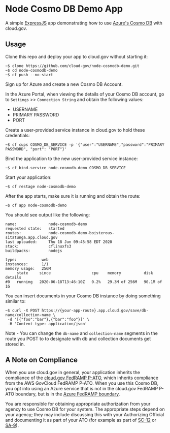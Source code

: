 # Node Cosmo DB Demo App

A simple [ExpressJS](https://expressjs.com/) app demonstrating how to use [Azure's Cosmo DB](https://azure.microsoft.com/en-us/services/cosmos-db/) with cloud.gov.

## Usage

Clone this repo and deploy your app to cloud.gov without starting it:

```
~$ clone https://github.com/cloud-gov/node-cosmodb-demo.git
~$ cd node-cosmodb-demo
~$ cf push --no-start
```

Sign up for Azure and create a new Cosmo DB Account.

In the Azure Portal, when viewing the details of your Cosmo DB account, go to `Settings` >> `Connection String` and obtain the following values:

* USERNAME
* PRIMARY PASSWORD
* PORT

Create a user-provided service instance in cloud.gov to hold these credentials:

```
~$ cf cups COSMO_DB_SERVICE -p '{"user":"USERNAME","password":"PRIMARY PASSWORD", "port": "PORT"}'
```

Bind the application to the new user-provided service instance:

```
~$ cf bind-service node-cosmodb-demo COSMO_DB_SERVICE
```

Start your application:

```
~$ cf restage node-cosmodb-demo
```

After the app starts, make sure it is running and obtain the route:

```
~$ cf app node-cosmodb-demo
```

You should see output like the following: 

```
name:              node-cosmodb-demo
requested state:   started
routes:            node-cosmodb-demo-boisterous-sitatunga.app.cloud.gov
last uploaded:     Thu 18 Jun 09:45:58 EDT 2020
stack:             cflinuxfs3
buildpacks:        nodejs

type:           web
instances:      1/1
memory usage:   256M
     state     since                  cpu    memory          disk          details
#0   running   2020-06-18T13:46:10Z   0.2%   29.3M of 256M   90.1M of 1G   
```

You can insert documents in your Cosmo DB instance by doing something similar to:

```
~$ curl -X POST https://{your-app-route}.app.cloud.gov/save/db-name/collection-name \
 -d '[{"foo":"bar"},{"bar":"foo"}]' \
 -H 'Content-type: application/json'
```

Note - You can change the `db-name` and `collection-name` segments in the route you POST to to designate with db and collection documents get stored in.

## A Note on Compliance

When you use cloud.gov in general, your application inherits the compliance of the [cloud.gov FedRAMP P-ATO](https://cloud.gov/docs/overview/fedramp-tracker/), which inherits compliance from the AWS GovCloud FedRAMP P-ATO.  When you use this Cosmo DB, you opt into using an Azure service that is not in the cloud.gov FedRAMP P-ATO boundary, but is in the [Azure FedRAMP boundary](https://docs.microsoft.com/en-us/azure/azure-government/compliance/azure-services-in-fedramp-auditscope).

You are responsible for obtaining appropriate authorization from your agency to use Cosmo DB for your system. The appropriate steps depend on your agency; they may include discussing this with your Authorizing Official and documenting it as part of your ATO (for example as part of [SC-12](https://nvd.nist.gov/800-53/Rev4/control/SC-12) or [SA-9](https://nvd.nist.gov/800-53/Rev4/control/SA-9)).
